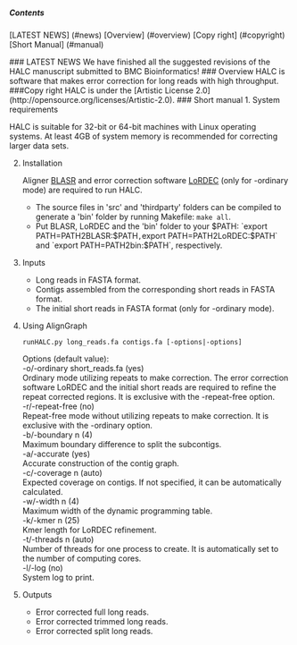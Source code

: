 ##### Contents
[LATEST NEWS] (#news)
[Overview] (#overview)
[Copy right] (#copyright)
[Short Manual] (#manual)

<a name="news"/>
### LATEST NEWS
We have finished all the suggested revisions of the HALC manuscript submitted to BMC Bioinformatics!

<a name="overview"/>
### Overview
HALC is software that makes error correction for long reads with high throughput.

<a name="copyright"/>
###Copy right
HALC is under the [Artistic License 2.0](http://opensource.org/licenses/Artistic-2.0).

<a name="manual"/>
### Short manual
1. System requirements

   HALC is suitable for 32-bit or 64-bit machines with Linux operating systems. At least 4GB of system memory is recommended for correcting larger data sets.

2. Installation

   Aligner [BLASR](https://github.com/PacificBiosciences/blasr) and error correction software [LoRDEC](http://www.atgc-montpellier.fr/lordec/) (only for -ordinary mode) are required to run HALC.
   * The source files in 'src' and 'thirdparty' folders can be compiled to generate a 'bin' folder by running Makefile: `make all`.
   * Put BLASR, LoRDEC and the 'bin' folder to your $PATH: `export PATH=PATH2BLASR:$PATH` , `export PATH=PATH2LoRDEC:$PATH` and `export PATH=PATH2bin:$PATH`, respectively.

3. Inputs
   * Long reads in FASTA format.
   * Contigs assembled from the corresponding short reads in FASTA format.
   * The initial short reads in FASTA format (only for -ordinary mode).

4. Using AlignGraph

   ```
   runHALC.py long_reads.fa contigs.fa [-options|-options]
   ```

   <p>Options (default value):<br>
   -o/-ordinary short_reads.fa (yes)<br>
   Ordinary mode utilizing repeats to make correction. The error correction software LoRDEC and the initial short reads are required to refine the repeat corrected regions. It is exclusive with the -repeat-free option.<br>
   -r/-repeat-free (no)<br>
   Repeat-free mode without utilizing repeats to make correction. It is exclusive with the -ordinary option.<br>
   -b/-boundary n (4)<br>
   Maximum boundary difference to split the subcontigs.<br>
   -a/-accurate (yes)<br>
   Accurate construction of the contig graph.<br>
   -c/-coverage n (auto)<br>
   Expected coverage on contigs. If not specified, it can be automatically calculated.<br>
   -w/-width n (4)<br>
   Maximum width of the dynamic programming table.<br>
   -k/-kmer n (25)<br>
   Kmer length for LoRDEC refinement.<br>
   -t/-threads n (auto)<br>
   Number of threads for one process to create. It is automatically set to the number of computing cores.<br>
   -l/-log (no)<br>
   System log to print.</p>
   
5. Outputs
   * Error corrected full long reads.
   * Error corrected trimmed long reads.
   * Error corrected split long reads.

